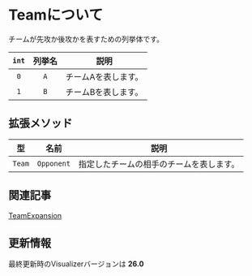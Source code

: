 # Teamについて

チームが先攻か後攻かを表すための列挙体です。

|`int`|列挙名|説明|
|:-:|:-:|:-:|
|`0`|`A`|チームAを表します。|
|`1`|`B`|チームBを表します。|

## 拡張メソッド
|型|名前|説明|
|:-:|:-:|:-:|
|`Team`|`Opponent`|指定したチームの相手のチームを表します。|

## 関連記事

[TeamExpansion](https://github.com/nitkagoshima-sysken/procon29_Competition/wiki/About-Team-Expansion)

## 更新情報

最終更新時のVisualizerバージョンは **26.0**
